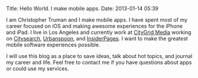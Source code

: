 Title: Hello World.  I make mobile apps.
Date: 2013-01-14 05:39 

I am Christopher Truman and I make mobile apps.  I have spent most of my career focused on iOS and making awesome experiences for the iPhone and iPad.  I live in Los Angeles and currently work at [CityGrid Media](http://citygrid.com) working on [Citysearch](http://citysearch.com), [Urbanspoon](http://urbanspoon.com), and [InsiderPages](http://insiderpages.com).  I want to make the greatest mobile software experiences possible.

I will use this blog as a place to save ideas, talk about hot topics, and journal my career and life.  Feel free to contact me if you have questions about apps or could use my services.